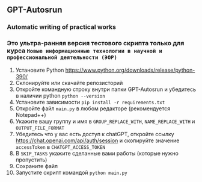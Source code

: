 ## GPT-Autosrun
### Automatic writing of practical works

### Это ультра-ранняя версия тестового скрипта только для курса `Новые информационные технологии в научной и профессиональной деятельности (ЭОР)`

1. Установите Python https://www.python.org/downloads/release/python-390/
2. Склонируйте или скачайте репозисторий
3. Откройте командную строку внутри папки GPT-Autosrun и убедитесь в наличии python `python --version`
4. Установите зависимости `pip install -r requirements.txt`
5. Откройте файл `main.py` в любом редакторе (рекомендуется Notepad++)
6. Укажите вашу группу и имя в `GROUP_REPLACE_WITH`, `NAME_REPLACE_WITH` и `OUTPUT_FILE_FORMAT`
7. Убедитесь что у вас есть доступ к chatGPT, откройте ссылку https://chat.openai.com/api/auth/session и скопируйте значение `accessToken` в `CHATGPT_ACCESS_TOKEN`
8. В `SKIP_TASKS` укажите сделанные вами работы (которые нужно пропустить)
9. Сохраните файл
10. Запустите скрипт командой `python main.py`
